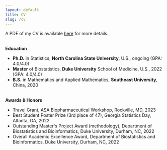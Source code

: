 ```yaml
---
layout: default
title: CV
slug: /cv
---
```

<p>  
   A PDF of my CV is available <a href="https://drive.google.com/file/d/1o-R6fcze9kHlhZCveFkfFE12XNmC3lAA/view?usp=drive_link" target="_blank">here</a> for more details.
</p>

<br>
<b> Education </b>
<p>
<ul>
   <li> <b>Ph.D.</b> in Statistics, <b>North Carolina State University</b>, U.S., ongoing (GPA: 4.0/4.0)</li>
   <li> <b>Master</b> of Biostatistics, <b>Duke University</b> School of Medicine, U.S., 2022 (GPA: 4.0/4.0)</li>
   <li> <b>B.S.</b> in Mathematics and Applied Mathematics, <b>Southeast University</b>, China, 2020</li>
</ul>
</p>

<br>
<b> Awards & Honors </b>
<p>
<ul>
   <li> Travel Grant, ASA Biopharmaceutical Workshop, Rockville, MD, 2023</li>
   <li> Best Student Poster Prize (3rd place of 47), Georgia Statistics Day, Altanta, GA, 2022</li>
   <li> Outstanding Master's Project Award (methodology), Department of Biostatistics and Bioinformatics, Duke University, Durham, NC, 2022</li>
   <li> Overall Academic Excellence Award, Department of Biostatistics and Bioinformatics, Duke University, Durham, NC, 2022</li>
</ul>
</p>

<br />
